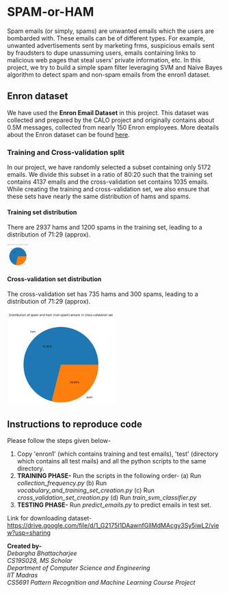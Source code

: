 # SPAM-or-HAM
Spam emails (or simply, spams) are unwanted emails which the users are bombarded with. These emails can be of different types. For example, unwanted advertisements sent by marketing frms, suspicious emails sent by fraudsters to dupe unassuming users, emails containing links to malicious web pages that steal users' private information, etc. In this project, we try to build a simple spam filter leveraging SVM and Naive Bayes algorithm to detect spam and non-spam emails from the enron1 dataset.

## Enron dataset
We have used the **Enron Email Dataset** in this project. This dataset was collected and prepared by the CALO project and originally contains about 0.5M messages, collected from nearly 150 Enron employees. More deatails about the Enron dataset can be found [here](https://www.cs.cmu.edu/~./enron/).

### Training and Cross-validation split
In our project, we have randomly selected a subset containing only 5172 emails. We divide this subset in a ratio of 80:20 such that the training set contains 4137 emails and the cross-validation set contains 1035 emails. While creating the training and cross-validation set, we also ensure that these sets have nearly the same distribution of hams and spams.

#### Training set distribution
There are 2937 hams and 1200 spams in the training set, leading to a distribution of 71:29 (approx).
<p><img src="images/distribution-training_set.png" alt="Training set distribution" width=50px height=50px></p>

#### Cross-validation set distribution
The cross-validation set has 735 hams and 300 spams, leading to a distribution of 71:29 (approx).
<p><img src="images/distribution-cross_validation_set.png" alt="Cross-validation set distribution" width=50% height=50%></p>

## Instructions to reproduce code
Please follow the steps given below-

1. Copy 'enron1' (which contains training and test emails), 'test' (directory which contains all test mails) and all the python scripts to the same directory.
2. **TRAINING PHASE-** Run the scripts in the following order-
	(a) Run *collection_frequency.py*
	(b) Run *vocabulary_and_training_set_creation.py*
	(c) Run *cross_validation_set_creation.py*
	(d) Run *train_svm_classifier.py*
3. **TESTING PHASE-** Run *predict_emails.py* to predict emails in test set.

Link for downloading dataset- https://drive.google.com/file/d/1_G2175I1DAawnfGlIMdMAcgy3Sy5iwL2/view?usp=sharing

**Created by-** <br>
	*Debargha Bhattacharjee* <br>
	*CS19S028, MS Scholar* <br>
	*Department of Computer Science and Engineering* <br>
	*IIT Madras* <br>
	*CS5691 Pattern Recognition and Machine Learning Course Project* <br>